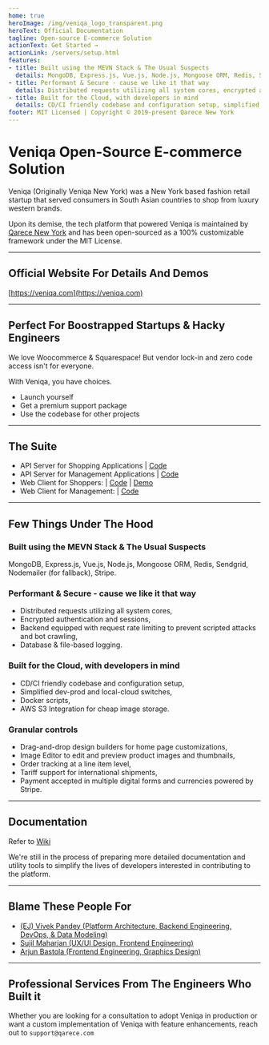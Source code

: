 ```yaml
---
home: true
heroImage: /img/veniqa_logo_transparent.png
heroText: Official Documentation
tagline: Open-source E-commerce Solution
actionText: Get Started →
actionLink: /servers/setup.html
features:
- title: Built using the MEVN Stack & The Usual Suspects
  details: MongoDB, Express.js, Vue.js, Node.js, Mongoose ORM, Redis, Sendgrid, Nodemailer (for fallback), Stripe.
- title: Performant & Secure - cause we like it that way
  details: Distributed requests utilizing all system cores, encrypted authentication and sessions, backend equipped with request rate limiting to prevent scripted attacks and bot crawling, database & file-based logging.
- title: Built for the Cloud, with developers in mind
  details: CD/CI friendly codebase and configuration setup, simplified dev-prod and local-cloud switches, docker scripts, AWS S3 Integration for cheap image storage.
footer: MIT Licensed | Copyright © 2019-present Qarece New York
---
```


# Veniqa Open-Source E-commerce Solution

Veniqa (Originally Veniqa New York) was a New York based fashion retail startup that served consumers in South Asian countries to shop from luxury western brands.

Upon its demise, the tech platform that powered Veniqa is maintained by [Qarece New York](https://qarece.com) and has been open-sourced as a 100% customizable framework under the MIT License.

___

## Official Website For Details And Demos
[https://veniqa.com](https://veniqa.com)

---

## Perfect For Boostrapped Startups & Hacky Engineers
We love Woocommerce & Squarespace! But vendor lock-in and zero code access isn't for everyone.

With Veniqa, you have choices.
* Launch yourself
* Get a premium support package
* Use the codebase for other projects

---

## The Suite
* API Server for Shopping Applications | [Code](https://github.com/Viveckh/Veniqa/tree/master/shopping-server)
* API Server for Management Applications | [Code](https://github.com/Viveckh/Veniqa/tree/master/management-server)
* Web Client for Shoppers: | [Code](https://github.com/Viveckh/Veniqa/tree/master/shopping-webclient) | [Demo](https://prod-veniqa-client.netlify.com)
* Web Client for Management: | [Code](https://github.com/Viveckh/Veniqa/tree/master/management-webclient)

---

## Few Things Under The Hood

### Built using the MEVN Stack & The Usual Suspects
MongoDB, Express.js, Vue.js, Node.js, Mongoose ORM, Redis, Sendgrid, Nodemailer (for fallback), Stripe.

### Performant & Secure - cause we like it that way
* Distributed requests utilizing all system cores, 
* Encrypted authentication and sessions, 
* Backend equipped with request rate limiting to prevent scripted attacks and bot crawling, 
* Database & file-based logging.

### Built for the Cloud, with developers in mind
* CD/CI friendly codebase and configuration setup, 
* Simplified dev-prod and local-cloud switches, 
* Docker scripts, 
* AWS S3 Integration for cheap image storage.

### Granular controls
* Drag-and-drop design builders for home page customizations, 
* Image Editor to edit and preview product images and thumbnails, 
* Order tracking at a line item level, 
* Tariff support for international shipments, 
* Payment accepted in multiple digital forms and currencies powered by Stripe.

---

## Documentation

Refer to [Wiki](https://github.com/Viveckh/Veniqa/wiki)

We're still in the process of preparing more detailed documentation and utility tools to simplify the lives of developers interested in contributing to the platform.

---

## Blame These People For

* [(EJ) Vivek Pandey (Platform Architecture, Backend Engineering, DevOps, & Data Modeling)](https://viveckh.com)
* [Sujil Maharjan (UX/UI Design, Frontend Engineering)](https://smaharj1.github.io/)
* [Arjun Bastola (Frontend Engineering, Graphics Design)](https://github.com/abastola)

---

## Professional Services From The Engineers Who Built it

Whether you are looking for a consultation to adopt Veniqa in production or want a custom implementation of Veniqa with feature enhancements, reach out to `support@qarece.com`


